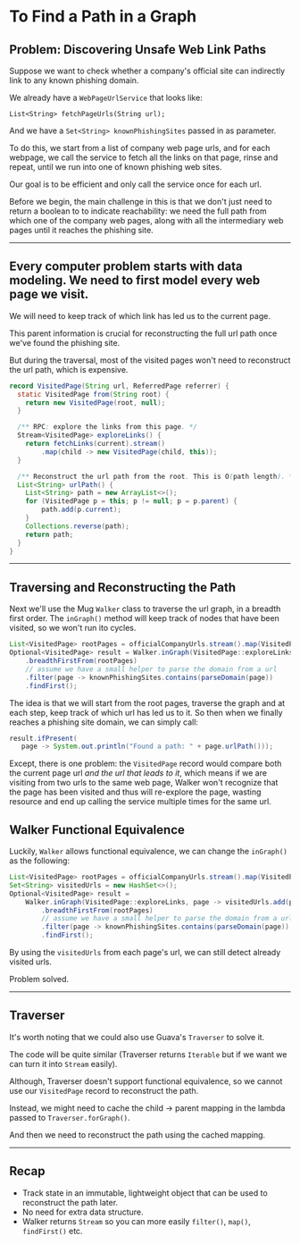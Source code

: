 # To Find a Path in a Graph

## Problem: Discovering Unsafe Web Link Paths

Suppose we want to check whether a company's official site can indirectly link to any known phishing domain.

We already have a `WebPageUrlService` that looks like:

```
List<String> fetchPageUrls(String url);
```

And we have a `Set<String> knownPhishingSites` passed in as parameter.

To do this, we start from a list of company web page urls, and for each webpage,
we call the service to fetch all the links on that page, rinse and repeat,
until we run into one of known phishing web sites.

Our goal is to be efficient and only call the service once for each url.

Before we begin, the main challenge in this is that we don't just need to return a boolean to
to indicate reachability: we need the full path from which one of the company web pages,
along with all the intermediary web pages until it reaches the phishing site.

---

## Every computer problem starts with data modeling. We need to first model every web page we visit.

We will need to keep track of which link has led us to the current page.

This parent information is crucial for reconstructing the full url path once we've found the phishing site.

But during the traversal, most of the visited pages won't need to reconstruct the url path, which is
expensive.

```java {.good}
record VisitedPage(String url, ReferredPage referrer) {
  static VisitedPage from(String root) {
    return new VisitedPage(root, null);
  }

  /** RPC: explore the links from this page. */
  Stream<VisitedPage> exploreLinks() {
    return fetchLinks(current).stream()
        .map(child -> new VisitedPage(child, this));
  }

  /** Reconstruct the url path from the root. This is O(path length). */
  List<String> urlPath() {
    List<String> path = new ArrayList<>();
    for (VisitedPage p = this; p != null; p = p.parent) {
        path.add(p.current);
    }
    Collections.reverse(path);
    return path;
  }
}
```

---

## Traversing and Reconstructing the Path

Next we'll use the Mug `Walker` class to traverse the url graph, in a breadth first order.
The `inGraph()` method will keep track of nodes that have been visited, so we won't run ito cycles.


```java
List<VisitedPage> rootPages = officialCompanyUrls.stream().map(VisitedPage::from).toList();
Optional<VisitedPage> result = Walker.inGraph(VisitedPage::exploreLinks)
    .breadthFirstFrom(rootPages)
    // assume we have a small helper to parse the domain from a url
    .filter(page -> knownPhishingSites.contains(parseDomain(page))
    .findFirst();
```

The idea is that we will start from the root pages, traverse the graph and at each step, keep
track of which url has led us to it. So then when we finally reaches a phishing site domain,
we can simply call:

```java
result.ifPresent(
   page -> System.out.println("Found a path: " + page.urlPath()));
```

Except, there is one problem: the `VisitedPage` record would compare both the current page url *and the url that leads to it*,
which means if we are visiting from two urls to the same web page, Walker won't recognize that the page has been visited
and thus will re-explore the page, wasting resource and end up calling the service multiple times for the same url.

## Walker Functional Equivalence

Luckily, `Walker` allows functional equivalence, we can change the `inGraph()` as the following:

```java {.good}
List<VisitedPage> rootPages = officialCompanyUrls.stream().map(VisitedPage::from).toList();
Set<String> visitedUrls = new HashSet<>();
Optional<VisitedPage> result =
    Walker.inGraph(VisitedPage::exploreLinks, page -> visitedUrls.add(page.url()))
        .breadthFirstFrom(rootPages)
        // assume we have a small helper to parse the domain from a url
        .filter(page -> knownPhishingSites.contains(parseDomain(page))
        .findFirst();
```

By using the `visitedUrls` from each page's url, we can still detect already visited urls.

Problem solved.

---

## Traverser

It's worth noting that we could also use Guava's `Traverser` to solve it.

The code will be quite similar (Traverser returns `Iterable` but if we want we can turn it into `Stream` easily).

Although, Traverser doesn't support functional equivalence,
so we cannot use our `VisitedPage` record to reconstruct the path.

Instead, we might need to cache the child -> parent mapping in the lambda passed to `Traverser.forGraph()`.

And then we need to reconstruct the path using the cached mapping.

---

## Recap

- Track state in an immutable, lightweight object
  that can be used to reconstruct the path later.
- No need for extra data structure.
- Walker returns `Stream` so you can more easily `filter()`, `map()`, `findFirst()` etc.
